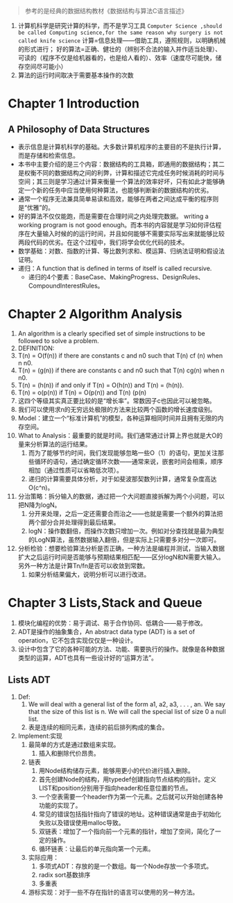 > 参考的是经典的数据结构教材《数据结构与算法C语言描述》


1.  计算机科学是研究计算的科学，而不是学习工具
`Computer Science ,should be called Computing science,for the same reason why surgery is not called knife science`
计算=信息处理——借助工具，遵照规则，以明确机械的形式进行；
好的算法=正确、健壮的（辨别不合法的输入并作适当处理）、可读的（程序不仅是给机器看的，也是给人看的）、效率（速度尽可能快，储存空间尽可能小） 
2.  算法的运行时间取决于需要基本操作的次数 
# Chapter 1 Introduction
## A Philosophy of Data Structures

- 表示信息是计算机科学的基础。大多数计算机程序的主要目的不是执行计算，而是存储和检索信息。
- 本书中主要介绍的是三个内容：数据结构的工具箱，即通用的数据结构；其二是权衡不同的数据结构之间的利弊，计算和描述它完成任务时候消耗的时间与空间；其三则是学习通过计算来衡量一个算法的效率好坏，只有如此才能够确定一个新的任务中应当使用何种算法，也能够判断新的数据结构的优劣。
- 通常一个程序无法兼具简单易读和高效，能够在两者之间达成平衡的程序则是“优雅”的。
- 好的算法不仅仅能跑，而是需要在合理时间之内处理完数据。 writing a working program is not good enough。而本书的内容就是学习如何评估程序在大量输入时候的的运行时间，并且如何能够不需要实际写出来就能够比较两段代码的优劣。在这个过程中，我们将学会优化代码的技术。
- 数学基础：对数、指数的计算、等比数列求和、模运算、归纳法证明和假设法证明。
- 递归：A function that is defined in terms of itself is called recursive.
   - 递归的4个要素：BaseCase、MakingProgress、DesignRules、CompoundInterestRules。
# Chapter 2 Algorithm Analysis

1.  An algorithm is a clearly specified set of simple instructions to be followed to solve a problem.  
2.  DEFINITION: 
   1. T(n) = O(f(n)) if there are constants c and n0 such that T(n) cf (n) when n n0. 
   2. T(n) = (g(n)) if there are constants c and n0 such that T(n) cg(n) when n n0. 
   3. T(n) = (h(n)) if and only if T(n) = O(h(n)) and T(n) = (h(n)).
   4. T(n) = o(p(n)) if T(n) = O(p(n)) and T(n) (p(n)  
   5. 这四个等级其实真正要比较的是“增长率”。常数因子c也因此可以被忽略。
   6. 我们可以使用求n的无穷远处极限的方法来比较两个函数的增长速度级别。
3. Model：建立一个“标准计算机”的模型，各种运算相同时间并且拥有无限的内存空间。
4. What to Analysis：最重要的就是时间。我们通常通过计算上界也就是大O的量来分析算法的运行结果。
   1. 而为了能够节约时间，我们发现能够忽略一些O（1）的语句，更加关注那些循环的语句，通过确定循环次数——通常来说，嵌套时间会相乘，顺序相加（通过性质可以省略低次项）。
   2. 递归的计算需要具体分析，对于如斐波那契数列计算，通常复杂度高达O(c^n)。
5. 分治策略：拆分输入的数据，通过把一个大问题直接拆解为两个小问题，可以把N降为logN。
   1. 分开来处理，之后一定还需要合而治之——也就是需要一个额外的算法把两个部分合并处理得到最后结果。
   2. logN：操作数翻倍，而操作次数只增加一次。例如对分查找就是最为典型的LogN算法，虽然数据输入翻倍，但是实际上只需要多对分一次即可。
6. 分析检验：想要检验算法分析是否正确，一种方法是编程并测试，当输入数据扩大之后运行时间是否能够与预期结果相匹配——区分logN和N需要大输入。另外一种方法是计算Tn/fn是否可以收敛到常数。
   1. 如果分析结果偏大，说明分析可以进行改进。

# Chapter 3 Lists,Stack and Queue

1. 模块化编程的优势：易于调试、易于合作协同、低耦合——易于修改。
2. ADT是操作的抽象集合，An abstract data type (ADT) is a set of operation，它不包含实现仅仅是一种设计。
3. 设计中包含了它的各种可能的方法、功能、需要执行的操作。就像是各种数据类型的运算，ADT也具有一些设计好的“运算方法”。

## Lists ADT

1. Def: 
   1. We will deal with a general list of the form a1, a2, a3, . . . , an. We say that the size of this list is n. We will call the special list of size 0 a null list.
   2. 表是连续的相同元素，连续的前后排列构成的集合。
2. Implement:实现
   1. 最简单的方式是通过数组来实现。
      1. 插入和删除代价昂贵。
   2. 链表
      1. 用Node结构储存元素，能够用更小的代价进行插入删除。
      2. 首先创建Node的结构，用typedef创建指向节点结构的指针。定义LIST和position分别用于指向header和任意位置的节点。
      3. 一个空表需要一个header作为第一个元素。之后就可以开始创建各种功能的实现了。
      4. 常见的错误包括指针指向了错误的地址。这种错误通常是由于初始化失败以及错误使用malloc导致。
      5. 双链表：增加了一个指向前一个元素的指针，增加了空间，简化了一定的操作。
      6. 循环链表：让最后的单元指向第一个元素。
   3. 实际应用：
      1. 多项式ADT：存放的是一个数组。每一个Node存放一个多项式。
      2. radix sort基数排序
      3. 多重表
   4. 游标实现：对于一些不存在指针的语言可以使用的另一种方法。
